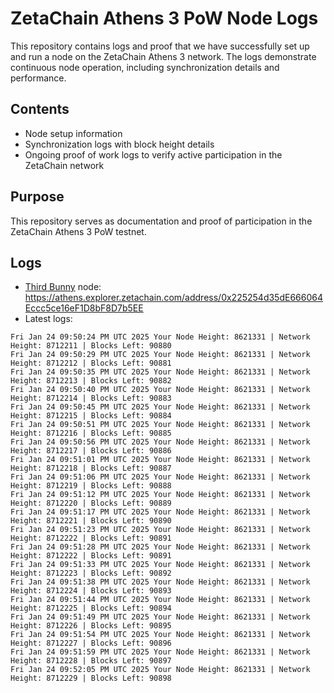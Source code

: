 # ZetaChain Athens 3 PoW Node Logs
This repository contains logs and proof that we have successfully set up and run a node on the ZetaChain Athens 3 network. The logs demonstrate continuous node operation, including synchronization details and performance.

## Contents
- Node setup information
- Synchronization logs with block height details
- Ongoing proof of work logs to verify active participation in the ZetaChain network

## Purpose
This repository serves as documentation and proof of participation in the ZetaChain Athens 3 PoW testnet.

## Logs

- [Third Bunny](https://thirdbunny.xyz/) node: https://athens.explorer.zetachain.com/address/0x225254d35dE666064Eccc5ce16eF1D8bF8D7b5EE
- Latest logs:
```
Fri Jan 24 09:50:24 PM UTC 2025 Your Node Height: 8621331 | Network Height: 8712211 | Blocks Left: 90880
Fri Jan 24 09:50:29 PM UTC 2025 Your Node Height: 8621331 | Network Height: 8712212 | Blocks Left: 90881
Fri Jan 24 09:50:35 PM UTC 2025 Your Node Height: 8621331 | Network Height: 8712213 | Blocks Left: 90882
Fri Jan 24 09:50:40 PM UTC 2025 Your Node Height: 8621331 | Network Height: 8712214 | Blocks Left: 90883
Fri Jan 24 09:50:45 PM UTC 2025 Your Node Height: 8621331 | Network Height: 8712215 | Blocks Left: 90884
Fri Jan 24 09:50:51 PM UTC 2025 Your Node Height: 8621331 | Network Height: 8712216 | Blocks Left: 90885
Fri Jan 24 09:50:56 PM UTC 2025 Your Node Height: 8621331 | Network Height: 8712217 | Blocks Left: 90886
Fri Jan 24 09:51:01 PM UTC 2025 Your Node Height: 8621331 | Network Height: 8712218 | Blocks Left: 90887
Fri Jan 24 09:51:06 PM UTC 2025 Your Node Height: 8621331 | Network Height: 8712219 | Blocks Left: 90888
Fri Jan 24 09:51:12 PM UTC 2025 Your Node Height: 8621331 | Network Height: 8712220 | Blocks Left: 90889
Fri Jan 24 09:51:17 PM UTC 2025 Your Node Height: 8621331 | Network Height: 8712221 | Blocks Left: 90890
Fri Jan 24 09:51:23 PM UTC 2025 Your Node Height: 8621331 | Network Height: 8712222 | Blocks Left: 90891
Fri Jan 24 09:51:28 PM UTC 2025 Your Node Height: 8621331 | Network Height: 8712222 | Blocks Left: 90891
Fri Jan 24 09:51:33 PM UTC 2025 Your Node Height: 8621331 | Network Height: 8712223 | Blocks Left: 90892
Fri Jan 24 09:51:38 PM UTC 2025 Your Node Height: 8621331 | Network Height: 8712224 | Blocks Left: 90893
Fri Jan 24 09:51:44 PM UTC 2025 Your Node Height: 8621331 | Network Height: 8712225 | Blocks Left: 90894
Fri Jan 24 09:51:49 PM UTC 2025 Your Node Height: 8621331 | Network Height: 8712226 | Blocks Left: 90895
Fri Jan 24 09:51:54 PM UTC 2025 Your Node Height: 8621331 | Network Height: 8712227 | Blocks Left: 90896
Fri Jan 24 09:51:59 PM UTC 2025 Your Node Height: 8621331 | Network Height: 8712228 | Blocks Left: 90897
Fri Jan 24 09:52:05 PM UTC 2025 Your Node Height: 8621331 | Network Height: 8712229 | Blocks Left: 90898
```

